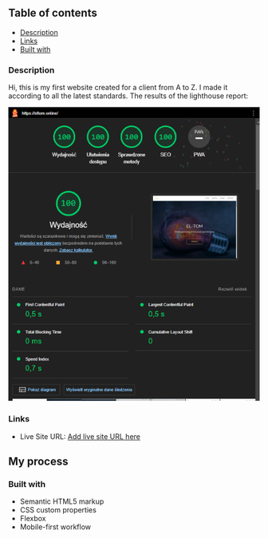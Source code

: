 
## Table of contents

  - [Description](#description)
  - [Links](#links)
  - [Built with](#built-with)

### Description

  Hi, this is my first website created for a client from A to Z. 
  I made it according to all the latest standards. 
  The results of the lighthouse report: 

  ![](./screenshots/screen_%20one.png)

### Links

- Live Site URL: [Add live site URL here](https://eltom.online)


## My process

### Built with

- Semantic HTML5 markup
- CSS custom properties
- Flexbox
- Mobile-first workflow
